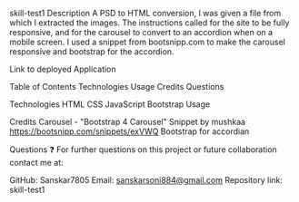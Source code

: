 skill-test1
Description
A PSD to HTML conversion, I was given a file from which I extracted the images. The instructions called for the site to be fully responsive, and for the carousel to convert to an accordion when on a mobile screen. I used a snippet from bootsnipp.com to make the carousel responsive and bootstrap for the accordion.

Link to deployed Application

Table of Contents
Technologies
Usage
Credits
Questions

Technologies
HTML
CSS
JavaScript
Bootstrap
Usage


Credits
Carousel - "Bootstrap 4 Carousel" Snippet by mushkaa https://bootsnipp.com/snippets/exVWQ Bootstrap for accordian

Questions ❓
For further questions on this project or future collaboration contact me at:

GitHub: Sanskar7805
Email: sanskarsoni884@gmail.com
Repository link: skill-test1
